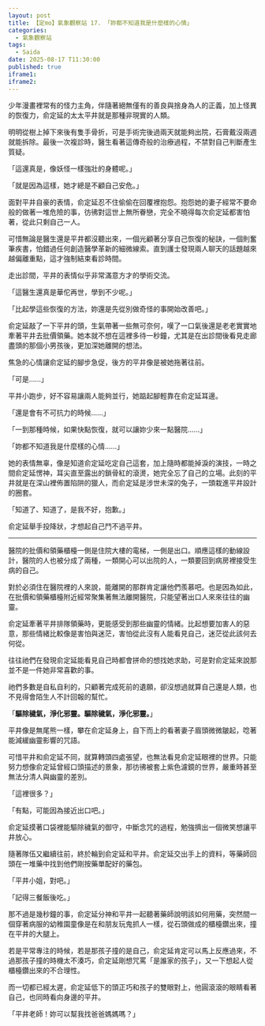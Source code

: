 ```yaml
---
layout: post
title: 【定mo】氣象觀察站 17. 「妳都不知道我是什麼樣的心情」
categories:
  - 氣象觀察站
tags:
  - Saida
date: 2025-08-17 T11:30:00
published: true
iframe1: 
iframe2:
---
```


少年漫畫裡常有的怪力主角，伴隨著絕無僅有的善良與捨身為人的正義，加上怪異的恢復力，俞定延的太太平井就是那種非現實的人類。

明明從樹上掉下來後有隻手骨折，可是手術完後過兩天就能夠出院，石膏戴沒兩週就能拆除。最後一次複診時，醫生看著這傳奇般的治療過程，不禁對自己判斷產生質疑。

「這還真是，像妖怪一樣強壯的身體呢。」

「就是因為這樣，她才總是不顧自己安危。」

面對平井自豪的表情，俞定延忍不住偷偷在回覆裡抱怨。抱怨她的妻子經常不要命般的做著一堆危險的事，彷彿對這世上無所眷戀，完全不曉得每次俞定延都害怕著，從此只剩自己一人。

可惜無論是醫生還是平井都沒聽出來，一個光顧著分享自己恢復的秘訣，一個則奮筆疾書，怕錯過任何創造醫學革新的細微線索。直到護士發現兩人聊天的話題越來越偏離重點，這才強制結束看診時間。

走出診間，平井的表情似乎非常滿意方才的學術交流。

「這醫生還真是華佗再世，學到不少呢。」

「比起學這些恢復的方法，妳還是先從別做奇怪的事開始改善吧。」

俞定延敲了一下平井的頭，生氣帶著一些無可奈何，嘆了一口氣後還是老老實實地牽著平井去批價領藥。她本就不想在這裡多待一秒鐘，尤其是在出診間後看見走廊盡頭的那個小男孩後，更加深她離開的想法。

焦急的心情讓俞定延的腳步急促，後方的平井像是被她拖著往前。

「可是......」

平井小跑步，好不容易讓兩人能夠並行，她踮起腳輕靠在俞定延耳邊。

「還是會有不可抗力的時候......」

「一到那種時候，如果快點恢復，就可以讓妳少來一點醫院......」

「妳都不知道我是什麼樣的心情......」

她的表情無辜，像是知道俞定延吃定自己這套，加上隨時都能掉淚的演技，一時之間俞定延愣神，耳尖直至露出的鎖骨紅的滾燙，她完全忘了自己的立場。此刻的平井就是在深山裡佈置陷阱的獵人，而俞定延是涉世未深的兔子，一頭栽進平井設計的圈套。

「知道了、知道了，是我不好，抱歉。」

俞定延舉手投降狀，才想起自己鬥不過平井。

---

醫院的批價和領藥櫃檯一側是住院大樓的電梯，一側是出口。順應這樣的動線設計，醫院的人也被分成了兩種，一類開心可以出院的人，一類要回到病房裡接受生病的自己。

對於必須住在醫院裡的人來說，能離開的那群肯定讓他們羨慕吧。也是因為如此，在批價和領藥櫃檯附近經常聚集著無法離開醫院，只能望著出口人來來往往的幽靈。

俞定延牽著平井排隊領藥時，更能感受到那些幽靈的情緒。比起想要加害人的惡意，那些情緒比較像是害怕與迷茫，害怕從此沒有人能看見自己，迷茫從此該何去何從。

往往祂們在發現俞定延能看見自己時都會拼命的想找她求助，可是對俞定延來說那並不是一件她非常喜歡的事。

祂們多數是自私自利的，只顧著完成死前的遺願，卻沒想過就算自己還是人類，也不見得會陌生人不計回報的幫忙。

「**驅除穢氣，淨化邪靈。驅除穢氣，淨化邪靈。**」

平井像是無尾熊一樣，攀在俞定延身上，自下而上的看著妻子眉頭微微皺起，唸著能減緩幽靈影響的咒語。

可惜平井和俞定延不同，就算轉頭四處張望，也無法看見俞定延眼裡的世界。只能努力想像俞定延曾經口頭描述的景象，那彷彿被套上紫色濾鏡的世界，嚴重時甚至無法分清人與幽靈的差別。

「這裡很多？」

「有點，可能因為接近出口吧。」

俞定延摸著口袋裡能驅除穢氣的御守，中斷念咒的過程，勉強擠出一個微笑想讓平井放心。

隨著隊伍又繼續往前，終於輪到俞定延和平井。俞定延交出手上的資料，等藥師回頭在一堆藥中找到他們剛按藥單配好的藥包。

「平井小姐，對吧。」

「記得三餐飯後吃。」

那不過是幾秒鐘的事，俞定延分神和平井一起聽著藥師說明該如何用藥，突然間一個穿著病服的幼稚園童像是在和朋友玩鬼抓人一樣，從石頭做成的櫃檯鑽出來，撞在平井的大腿上。

若是平常專注的時候，若是那孩子撞的是自己，俞定延肯定可以馬上反應過來，不過那孩子撞的時機太不湊巧，俞定延剛想咒罵「是誰家的孩子」，又一下想起人從櫃檯鑽出來的不合理性。

而一切都已經太遲，俞定延低下的頭正巧和孩子的雙眼對上，他圓滾滾的眼睛看著自己，也同時看向身邊的平井。

「平井老師！妳可以幫我找爸爸媽媽嗎？」





